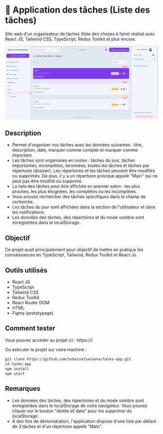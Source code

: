 # 📅 Application des tâches (Liste des tâches)

Site web d'un organisateur de tâches (liste des choses à faire) réalisé avec React JS, Tailwind CSS, TypeScript, Redux Toolkit et plus encore.

![page d'acceuil](https://github.com/tohainatsaroana/tasks-app/blob/master/public/To-Do%20List%20_%20All%20tasks.png)

## Description

- Permet d'organiser vos tâches avec les données suivantes : titre, description, date, marquer comme complet et marquer comme important. 
- Les tâches sont organisées en routes : tâches du jour, tâches importantes, incomplètes, terminées, toutes les tâches et tâches par répertoire (dossier). Les répertoires et les tâches peuvent être modifiés ou supprimés. De plus, il y a un répertoire principal appelé "Main" qui ne peut pas être modifié ou supprimé.
- La liste des tâches peut être affichée en premier selon : les plus proches, les plus éloignées, les complètes ou les incomplètes.
- Vous pouvez rechercher des tâches spécifiques dans le champ de recherche.
- Les tâches du jour sont affichées dans la section de l'utilisateur et dans les notifications.
- Les données des tâches, des répertoires et du mode sombre sont enregistrées dans le localStorage.

## Objectif

Ce projet avait principalement pour objectif de mettre en pratique les connaissances en TypeScript, Tailwind, Redux Toolkit et React Js.

## Outils utilisés

- React JS
- TypeScript
- Tailwind CSS
- Redux Toolkit
- React Router DOM
- HTML
- Figma (prototypage)

## Comment tester

Vous pouvez accéder au projet ici : https:///

Ou exécuter le projet sur votre machine :

``` 
git clone https://github.com/tohainatsaroana/tasks-app.git
cd tasks-app
npm install
npm start
```

## Remarques

- Les données des tâches, des répertoires et du mode sombre sont enregistrées dans le localStorage de votre navigateur. Vous pouvez cliquer sur le bouton "delete all data" pour les supprimer du localStorage.
- À des fins de démonstration, l'application dispose d'une liste par défaut de 3 tâches et d'un répertoire appelé "Main".